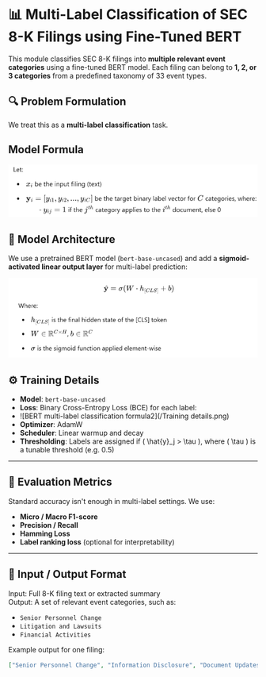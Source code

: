 # 📊 Multi-Label Classification of SEC 8-K Filings using Fine-Tuned BERT

This module classifies SEC 8-K filings into **multiple relevant event categories** using a fine-tuned BERT model. Each filing can belong to **1, 2, or 3 categories** from a predefined taxonomy of 33 event types.


## 🔍 Problem Formulation

We treat this as a **multi-label classification** task.

## Model Formula

![BERT multi-label classification formula2](notebooks/doc/problem_formula.png)




## 🧠 Model Architecture

We use a pretrained BERT model (`bert-base-uncased`) and add a **sigmoid-activated linear output layer** for multi-label prediction:

![BERT multi-label classification formula2](notebooks/doc/model_architecture.png)


## ⚙️ Training Details

- **Model**: `bert-base-uncased`
- **Loss**: Binary Cross-Entropy Loss (BCE) for each label:
- ![BERT multi-label classification formula2](/Training details.png)
- **Optimizer**: AdamW
- **Scheduler**: Linear warmup and decay
- **Thresholding**: Labels are assigned if \( \hat{y}_j > \tau \), where \( \tau \) is a tunable threshold (e.g. 0.5)

---

## 🧪 Evaluation Metrics

Standard accuracy isn't enough in multi-label settings. We use:
- **Micro / Macro F1-score**
- **Precision / Recall**
- **Hamming Loss**
- **Label ranking loss** (optional for interpretability)

---

## 📁 Input / Output Format

Input: Full 8-K filing text or extracted summary  
Output: A set of relevant event categories, such as:
- `Senior Personnel Change`
- `Litigation and Lawsuits`
- `Financial Activities`

Example output for one filing:
```json
["Senior Personnel Change", "Information Disclosure", "Document Updates"]
